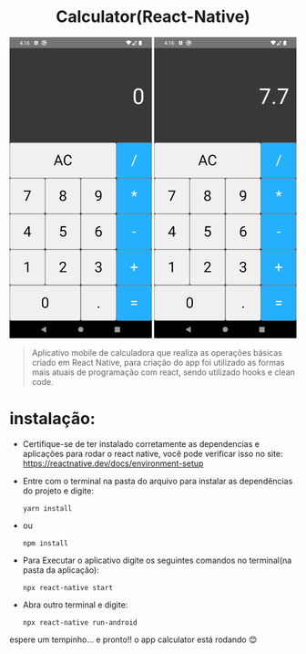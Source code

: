 <h1 align="center">Calculator(React-Native)</h1>

<div align="center">
  <img src="picture01.png" width="250" title="picture01">
  <img src="picture02.png" width="250" title="picture02">
</div>

> Aplicativo mobile de calculadora que realiza as operações básicas criado em React Native, para criação do app foi utilizado as formas
mais atuais de programação com react, sendo utilizado hooks e clean code.

# instalação:
  * Certifique-se de ter instalado corretamente as dependencias e aplicações para rodar o react native, você pode verificar isso no site:
    https://reactnative.dev/docs/environment-setup
  * Entre com o terminal na pasta do arquivo para instalar as dependências do projeto e digite:  
      ```
      yarn install
      ```
  * ou  
      ```
      npm install
      ```
  
  * Para Executar o aplicativo digite os seguintes comandos no terminal(na pasta da aplicação):
      ```
      npx react-native start
      ```
  * Abra outro terminal e digite:
      ```
      npx react-native run-android
      ```
  
  espere um tempinho... e pronto!! o app calculator está rodando :blush:
